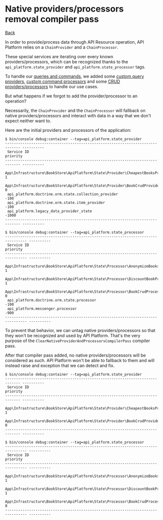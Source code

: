# Native providers/processors removal compiler pass
[Back](../../README.md)

In order to provide/process data through API Resource operation,
API Platform relies on a `ChainProvider` and a `ChainProcessor`.

These special services are iterating over every known providers/processors,
which can be recognized thanks to the `api_platform.state_provider` and `api_platform.state_processor` tags.

To handle our [queries and commands](../application/command_query_pattern.md), we added some [custom query providers](./query_providers.md),
[custom command processors](./command_processors.md) and some [CRUD providers/processors](./crud_providers_processors.md) to handle our use cases.

But what happens if we forgot to add the provider/processor to an operation?

Necessarily, the `ChainProvider` and the `ChainProcessor` will fallback on native providers/processors
and interact with data in a way that we don't expect neither want to.

Here are the initial providers and processors of the application:

```
$ bin/console debug:container --tag=api_platform.state_provider
----------------------------------------------------------------------------- ----------
 Service ID                                                                    priority
----------------------------------------------------------------------------- ----------
 App\Infrastructure\BookStore\ApiPlatform\State\Provider\CheapestBooksProvider   1
 App\Infrastructure\BookStore\ApiPlatform\State\Provider\BookCrudProvider        0
 api_platform.doctrine.orm.state.collection_provider                           -100
 api_platform.doctrine.orm.state.item_provider                                 -100
 api_platform.legacy_data_provider_state                                       -1000
----------------------------------------------------------------------------- ----------

$ bin/console debug:container --tag=api_platform.state_processor
-------------------------------------------------------------------------------- ----------
 Service ID                                                                       priority
-------------------------------------------------------------------------------- ----------
 App\Infrastructure\BookStore\ApiPlatform\State\Processor\AnonymizeBooksProcessor   1
 App\Infrastructure\BookStore\ApiPlatform\State\Processor\DiscountBookProcessor     1
 App\Infrastructure\BookStore\ApiPlatform\State\Processor\BookCrudProcessor         0
 api_platform.doctrine.orm.state.processor                                        -100
 api_platform.messenger.processor                                                 -900
-------------------------------------------------------------------------------- ----------
```

To prevent that behavior, we can untag native providers/processors so that they won't be recognized and used by API Platform.
That's the very purpose of the `ClearNativeProviderAndProcessorsCompilerPass` compiler pass.

After that compiler pass added, no native providers/processors will be considered as such.
API Platform won't be able to fallback to them and will instead raise and exception that we can detect and fix.

```
$ bin/console debug:container --tag=api_platform.state_provider
----------------------------------------------------------------------------- ----------
 Service ID                                                                    priority
----------------------------------------------------------------------------- ----------
 App\Infrastructure\BookStore\ApiPlatform\State\Provider\CheapestBooksProvider   1
 App\Infrastructure\BookStore\ApiPlatform\State\Provider\BookCrudProvider        0
----------------------------------------------------------------------------- ----------

$ bin/console debug:container --tag=api_platform.state_processor
-------------------------------------------------------------------------------- ----------
 Service ID                                                                       priority
-------------------------------------------------------------------------------- ----------
 App\Infrastructure\BookStore\ApiPlatform\State\Processor\AnonymizeBooksProcessor   1
 App\Infrastructure\BookStore\ApiPlatform\State\Processor\DiscountBookProcessor     1
 App\Infrastructure\BookStore\ApiPlatform\State\Processor\BookCrudProcessor         0
-------------------------------------------------------------------------------- ----------
```
